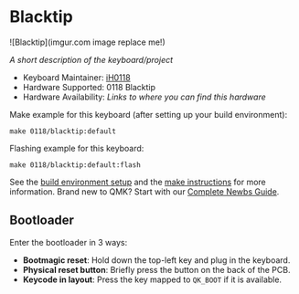 # Blacktip

![Blacktip](imgur.com image replace me!)

*A short description of the keyboard/project*

* Keyboard Maintainer: [iH0118](https://github.com/iH0118)
* Hardware Supported: 0118 Blacktip
* Hardware Availability: *Links to where you can find this hardware*

Make example for this keyboard (after setting up your build environment):

    make 0118/blacktip:default

Flashing example for this keyboard:

    make 0118/blacktip:default:flash

See the [build environment setup](https://docs.qmk.fm/#/getting_started_build_tools) and the [make instructions](https://docs.qmk.fm/#/getting_started_make_guide) for more information. Brand new to QMK? Start with our [Complete Newbs Guide](https://docs.qmk.fm/#/newbs).

## Bootloader

Enter the bootloader in 3 ways:

* **Bootmagic reset**: Hold down the top-left key and plug in the keyboard.
* **Physical reset button**: Briefly press the button on the back of the PCB.
* **Keycode in layout**: Press the key mapped to `QK_BOOT` if it is available.
